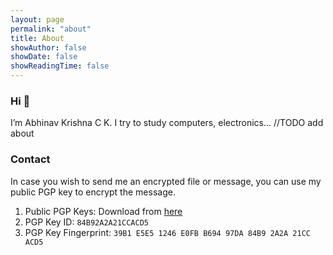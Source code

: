 ```yaml
---
layout: page
permalink: "about"
title: About
showAuthor: false
showDate: false
showReadingTime: false
---
```


### Hi :wave:

I’m Abhinav Krishna C K. I try to study computers, electronics… //TODO add about

### Contact
In case you wish to send me an encrypted file or message, you can use my public PGP key to encrypt the message. 
1. Public PGP Keys: Download from [here](https://keys.openpgp.org/search?q=me@abhy.me)
2. PGP Key ID: `84B92A2A21CCACD5`
3. PGP Key Fingerprint: `39B1 E5E5 1246 E0FB B694 97DA 84B9 2A2A 21CC ACD5`